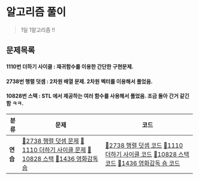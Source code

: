 알고리즘 풀이
==========

> 1일 1알고리즘 !! 

문제목록
------
#### 1110번 더하기 사이클  : 재귀함수를 이용한 간단한 구현문제.
#### 2738번 행렬 덧셈     : 2차원 배열 문제. 2차원 벡터를 이용해서 풀었음.
#### 10828번 스택        : STL 에서 제공하는 여러 함수를 사용해서 풀었음. 조금 돌아 간거 같긴 함 ㅋㅋ.


 
| 분류                             | 문제                                                         | 코드                               |
| -------------------------------- | ------------------------------------------------------------ |------------------------------------|
| **연습**                 | [🥉2738 행렬 덧셈 문제](https://www.acmicpc.net/problem/2738)  [🥉1110 더하기 사이클 문제](https://www.acmicpc.net/problem/1110) [🥈10828 스택](https://www.acmicpc.net/problem/10828)   [🥈1436 영화감독 숌](https://www.acmicpc.net/problem/1436) | [🥉2738 행렬 덧셈 코드](https://github.com/jihoon50/Algorithm/blob/master/2738.cpp)  [🥉1110 더하기 사이클 코드](https://github.com/jihoon50/Algorithm/blob/master/1110.cpp)         [🥈10828 스택 코드](https://github.com/jihoon50/Algorithm/blob/master/10828.cpp)   [🥈1436 영화감독 숌 코드](https://github.com/jihoon50/Algorithm/blob/master/1436.cpp) | 